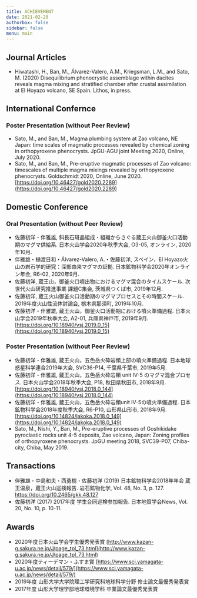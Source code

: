 ```yaml
---
title: ACHIEVEMENT
date: 2021-02-20
authorbox: false
sidebar: false
menu: main
---
```


## Journal Articles
- Hiwatashi, H., Ban, M., Álvarez-Valero, A.M., Kriegsman, L.M., and Sato, M. (2020) Disequilibrium phenocrystic assemblage within dacites reveals magma mixing and stratified chamber after crustal assimilation at El Hoyazo volcano, SE Spain. Lithos, in press.

## International Confernce
### Poster Presentation (without Peer Review)
- Sato, M., and Ban, M., Magma plumbing system at Zao volcano, NE Japan: time scales of magmatic processes revealed by chemical zoning in orthopyroxene phenocrysts. JpGU-AGU joint Meeting 2020, Online, July 2020.
- Sato, M., and Ban, M., Pre-eruptive magmatic processes of Zao volcano: timescales of multiple magma mixings revealed by orthopyroxene phenocrysts. Goldschmidt 2020, Online, June 2020. [https://doi.org/10.46427/gold2020.2289](https://doi.org/10.46427/gold2020.2289)

## Domestic Conference
### Oral Presentation (without Peer Review)
- 佐藤初洋・伴雅雄, 斜長石斑晶組成・組織からさぐる蔵王火山御釜火口活動期のマグマ供給系. 日本火山学会2020年秋季大会, O3-05, オンライン, 2020年10月.
- 伴雅雄・樋渡日和・Álvarez-Valero, A.・佐藤初洋, スペイン，El Hoyazo火山の岩石学的研究：深部由来マグマの証拠. 日本鉱物科学会2020年オンライン年会, R6-02, 2020年9月.
- 佐藤初洋, 蔵王山，御釜火口噴出物におけるマグマ混合のタイムスケール. 次世代火山研究推進事業 課題C集会, 茨城県つくば市, 2019年12月.
- 佐藤初洋, 蔵王火山御釜火口活動期のマグマプロセスとその時間スケール. 2019年度火山性流体討論会, 栃木県那須町, 2019年10月.
- 佐藤初洋・伴雅雄, 蔵王火山，御釜火口活動期における噴火準備過程. 日本火山学会2019年秋季大会, A2-01, 兵庫県神戸市, 2019年9月. [https://doi.org/10.18940/vsj.2019.0_15](https://doi.org/10.18940/vsj.2019.0_15)

### Poster Presentation (without Peer Review)
- 佐藤初洋・伴雅雄, 蔵王火山，五色岳火砕岩類上部の噴火準備過程. 日本地球惑星科学連合2019年大会, SVC36-P14, 千葉県千葉市, 2019年5月.
- 佐藤初洋・伴雅雄, 蔵王火山，五色岳火砕岩類 unit IV-5 のマグマ混合プロセス. 日本火山学会2018年秋季大会, P18, 秋田県秋田市, 2018年9月. [https://doi.org/10.18940/vsj.2018.0_144](https://doi.org/10.18940/vsj.2018.0_144)
- 佐藤初洋・伴雅雄, 蔵王火山，五色岳火砕岩類unit IV-5の噴火準備過程. 日本鉱物科学会2018年度秋季大会, R6-P10, 山形県山形市, 2018年9月. [https://doi.org/10.14824/jakoka.2018.0_149](https://doi.org/10.14824/jakoka.2018.0_149)
- Sato, M., Nishi, Y., Ban, M., Pre-eruptive processes of Goshikidake pyroclastic rocks unit 4-5 deposits, Zao volcano, Japan: Zoning profiles of orthopyroxene phenocrysts. JpGU meeting 2018, SVC39-P07, Chiba-city, Chiba, May 2019.

## Transactions
- 伴雅雄・中島和夫・西勇樹・佐藤初洋 (2019) 日本鉱物科学会2018年年会 蔵王温泉，蔵王火山巡検報告. 岩石鉱物化学, Vol. 48, No. 3, p. 127.
https://doi.org/10.2465/gkk.48.127
- 佐藤初洋 (2017) 2017年度 学生合同巡検参加報告. 日本地質学会News, Vol. 20, No. 10, p. 10-11.

## Awards
- 2020年度日本火山学会学生優秀発表賞 [http://www.kazan-g.sakura.ne.jp/J/page_tpl_73.html](http://www.kazan-g.sakura.ne.jp/J/page_tpl_73.html)
- 2020年度ティーデマン・ふすま賞 [https://www.sci.yamagata-u.ac.jp/news/detail/579/](https://www.sci.yamagata-u.ac.jp/news/detail/579/)
- 2019年度 山形大学大学院理工学研究科地球科学分野 修士論文最優秀発表賞
- 2017年度 山形大学理学部地球環境学科 卒業論文最優秀発表賞